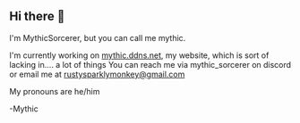 ## Hi there 👋
I'm MythicSorcerer, but you can call me mythic.

I'm currently working on [mythic.ddns.net](mythic.ddns.net), my website, which is sort of lacking in.... a lot of things
You can reach me via mythic_sorcerer on discord or email me at rustysparklymonkey@gmail.com

My pronouns are he/him

-Mythic

<!--
**MythicSorcerer/MythicSorcerer** is a ✨ _special_ ✨ repository because its `README.md` (this file) appears on your GitHub profile.

Here are some ideas to get you started:

- 🔭 I’m currently working on 
- 🌱 I’m currently learning ...
- 👯 I’m looking to collaborate on ...
- 🤔 I’m looking for help with ...
- 💬 Ask me about ...
- 📫 How to reach me: ...
- 😄 Pronouns: ...
- ⚡ Fun fact: ...
-->
